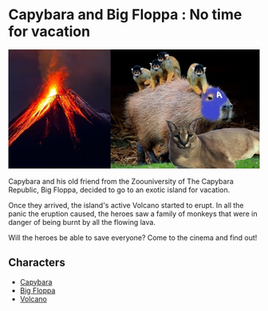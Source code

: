 # Capybara and Big Floppa : No time for vacation

![poster](./../images/Capy'BaraFloppaMovie.jpg)

Capybara and his old friend from the Zoouniversity of The Capybara Republic, Big Floppa, decided to go to an exotic island for vacation.

Once they arrived, the island's active Volcano started to erupt. In all the panic the eruption caused, the heroes saw a family of monkeys that were in danger of being burnt by all the flowing lava.

Will the heroes be able to save everyone? Come to the cinema and find out!


## Characters

- [Capybara](./../heroes/capybara.md)
- [Big Floppa](./../heroes/BigFloppa.md)
- [Volcano](./../villains/Volcano.md)